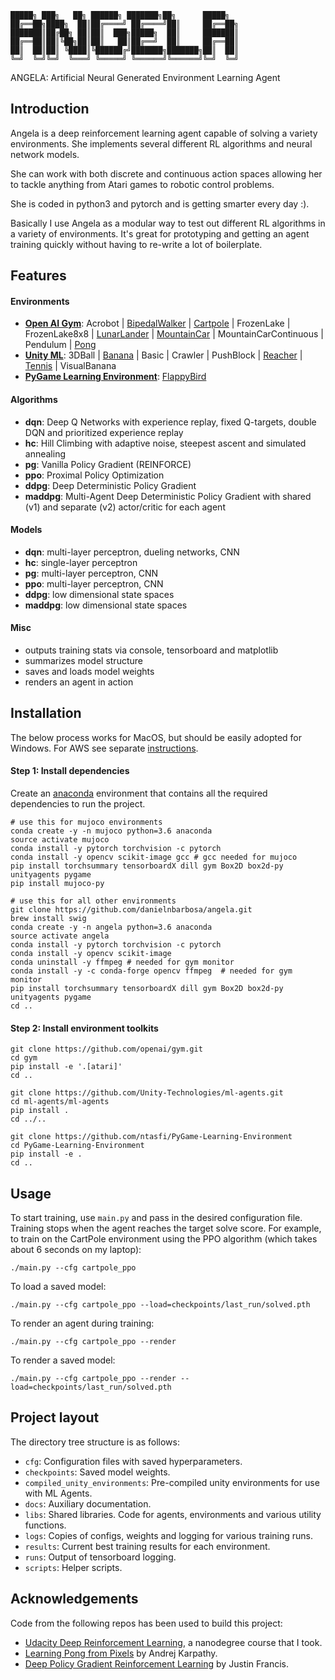```
█████╗ ███╗   ██╗ ██████╗ ███████╗██╗      █████╗
██╔══██╗████╗  ██║██╔════╝ ██╔════╝██║     ██╔══██╗
███████║██╔██╗ ██║██║  ███╗█████╗  ██║     ███████║
██╔══██║██║╚██╗██║██║   ██║██╔══╝  ██║     ██╔══██║
██║  ██║██║ ╚████║╚██████╔╝███████╗███████╗██║  ██║
╚═╝  ╚═╝╚═╝  ╚═══╝ ╚═════╝ ╚══════╝╚══════╝╚═╝  ╚═╝
```

ANGELA: Artificial Neural Generated Environment Learning Agent


## Introduction

Angela is a deep reinforcement learning agent capable of solving a variety environments.  She implements several different RL algorithms and neural network models.

She can work with both discrete and continuous action spaces allowing her to tackle anything from Atari games to robotic control problems.

She is coded in python3 and pytorch and is getting smarter every day :).

Basically I use Angela as a modular way to test out different RL algorithms in a variety of environments.  It's great for prototyping and getting an agent training quickly without having to re-write a lot of boilerplate.


## Features

#### Environments
 - [**Open AI Gym**](https://gym.openai.com/): Acrobot | [BipedalWalker](https://www.youtube.com/watch?v=TEFXp2Ro-10) | [Cartpole](results/videos/cartpole.gif) | FrozenLake | FrozenLake8x8 | [LunarLander](results/videos/lunarlander.gif) | [MountainCar](results/videos/mountaincar.gif) | MountainCarContinuous | Pendulum | [Pong](results/videos/pong.mp4)
 - [**Unity ML**](https://github.com/Unity-Technologies/ml-agents/blob/master/docs/Learning-Environment-Examples.md#banana-collector): 3DBall | [Banana](results/videos/banana.gif) | Basic | Crawler | PushBlock | [Reacher](results/videos/reacher.gif) | [Tennis](results/videos/tennis.gif) | VisualBanana
 - [**PyGame Learning Environment**](https://pygame-learning-environment.readthedocs.io/en/latest/user/home.html): [FlappyBird](results/videos/flappybird.gif)

#### Algorithms
 - **dqn**: Deep Q Networks with experience replay, fixed Q-targets, double DQN and prioritized experience replay
 - **hc**: Hill Climbing with adaptive noise, steepest ascent and simulated annealing
 - **pg**: Vanilla Policy Gradient (REINFORCE)
 - **ppo**: Proximal Policy Optimization
 - **ddpg**: Deep Deterministic Policy Gradient
 - **maddpg**: Multi-Agent Deep Deterministic Policy Gradient with shared (v1) and separate (v2) actor/critic for each agent

#### Models
 - **dqn**: multi-layer perceptron, dueling networks, CNN
 - **hc**: single-layer perceptron
 - **pg**: multi-layer perceptron, CNN
 - **ppo**: multi-layer perceptron, CNN
 - **ddpg**: low dimensional state spaces
 - **maddpg**: low dimensional state spaces

#### Misc
- outputs training stats via console, tensorboard and matplotlib
- summarizes model structure
- saves and loads model weights
- renders an agent in action


## Installation
The below process works for MacOS, but should be easily adopted for Windows.  For AWS see separate [instructions](docs/run_in_aws.md).

#### Step 1: Install dependencies
Create an [anaconda](https://www.anaconda.com/download/) environment that contains all the required dependencies to run the project.

```
# use this for mujoco environments
conda create -y -n mujoco python=3.6 anaconda
source activate mujoco
conda install -y pytorch torchvision -c pytorch
conda install -y opencv scikit-image gcc # gcc needed for mujoco
pip install torchsummary tensorboardX dill gym Box2D box2d-py unityagents pygame
pip install mujoco-py

# use this for all other environments
git clone https://github.com/danielnbarbosa/angela.git
brew install swig
conda create -y -n angela python=3.6 anaconda
source activate angela
conda install -y pytorch torchvision -c pytorch
conda install -y opencv scikit-image
conda uninstall -y ffmpeg # needed for gym monitor
conda install -y -c conda-forge opencv ffmpeg  # needed for gym monitor
pip install torchsummary tensorboardX dill gym Box2D box2d-py unityagents pygame
cd ..
```

#### Step 2: Install environment toolkits
```
git clone https://github.com/openai/gym.git
cd gym
pip install -e '.[atari]'
cd ..

git clone https://github.com/Unity-Technologies/ml-agents.git
cd ml-agents/ml-agents
pip install .
cd ../..

git clone https://github.com/ntasfi/PyGame-Learning-Environment
cd PyGame-Learning-Environment
pip install -e .
cd ..
```

## Usage
To start training, use `main.py` and pass in the desired configuration file.  Training stops when the agent reaches the target solve score.  For example, to train on the CartPole environment using the PPO algorithm (which takes about 6 seconds on my laptop):
```
./main.py --cfg cartpole_ppo
```

To load a saved model:
```
./main.py --cfg cartpole_ppo --load=checkpoints/last_run/solved.pth
```

To render an agent during training:
```
./main.py --cfg cartpole_ppo --render
```

To render a saved model:
```
./main.py --cfg cartpole_ppo --render --load=checkpoints/last_run/solved.pth
```

## Project layout
The directory tree structure is as follows:
 - `cfg`: Configuration files with saved hyperparameters.
 - `checkpoints`: Saved model weights.
 - `compiled_unity_environments`: Pre-compiled unity environments for use with ML Agents.
 - `docs`: Auxiliary documentation.
 - `libs`: Shared libraries.  Code for agents, environments and various utility functions.
 - `logs`: Copies of configs, weights and logging for various training runs.
 - `results`: Current best training results for each environment.
 - `runs`: Output of tensorboard logging.
 - `scripts`: Helper scripts.


## Acknowledgements
Code from the following repos has been used to build this project:
 - [Udacity Deep Reinforcement Learning](https://github.com/udacity/deep-reinforcement-learning), a nanodegree course that I took.
 - [Learning Pong from Pixels](https://gist.github.com/karpathy/a4166c7fe253700972fcbc77e4ea32c5) by Andrej Karpathy.
 - [Deep Policy Gradient Reinforcement Learning](https://github.com/wagonhelm/Deep-Policy-Gradient) by Justin Francis.
